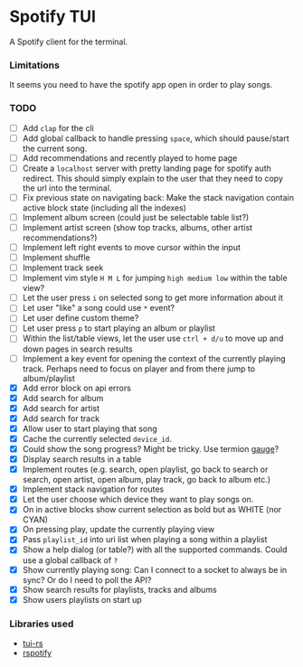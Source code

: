 # Spotify TUI

A Spotify client for the terminal.

### Limitations

It seems you need to have the spotify app open in order to play songs.

### TODO

- [ ] Add `clap` for the cli
- [ ] Add global callback to handle pressing `space`, which should pause/start the current song.
- [ ] Add recommendations and recently played to home page
- [ ] Create a `localhost` server with pretty landing page for spotify auth redirect. This should simply explain to the user that they need to copy the url into the terminal.
- [ ] Fix previous state on navigating back: Make the stack navigation contain active block state (including all the indexes)
- [ ] Implement album screen (could just be selectable table list?)
- [ ] Implement artist screen (show top tracks, albums, other artist recommendations?)
- [ ] Implement left right events to move cursor within the input
- [ ] Implement shuffle
- [ ] Implement track seek
- [ ] Implement vim style `H M L` for jumping `high medium low` within the table view?
- [ ] Let the user press `i` on selected song to get more information about it
- [ ] Let user "like" a song could use `*` event?
- [ ] Let user define custom theme?
- [ ] Let user press `p` to start playing an album or playlist
- [ ] Within the list/table views, let the user use `ctrl + d/u` to move up and down pages in search results
- [ ] Implement a key event for opening the context of the currently playing track. Perhaps need to focus on player and from there jump to album/playlist
- [x] Add error block on api errors
- [x] Add search for album
- [x] Add search for artist
- [x] Add search for track
- [x] Allow user to start playing that song
- [x] Cache the currently selected `device_id`.
- [x] Could show the song progress? Might be tricky. Use termion [gauge](https://github.com/fdehau/tui-rs/blob/master/examples/gauge.rs)?
- [x] Display search results in a table
- [x] Implement routes (e.g. search, open playlist, go back to search or search, open artist, open album, play track, go back to album etc.)
- [x] Implement stack navigation for routes
- [x] Let the user choose which device they want to play songs on.
- [x] On in active blocks show current selection as bold but as WHITE (nor CYAN)
- [x] On pressing play, update the currently playing view
- [x] Pass `playlist_id` into uri list when playing a song within a playlist
- [x] Show a help dialog (or table?) with all the supported commands. Could use a global callback of `?`
- [x] Show currently playing song: Can I connect to a socket to always be in sync? Or do I need to poll the API?
- [x] Show search results for playlists, tracks and albums
- [x] Show users playlists on start up

### Libraries used

- [tui-rs](https://github.com/fdehau/tui-rs)
- [rspotify](https://github.com/ramsayleung/rspotify)
